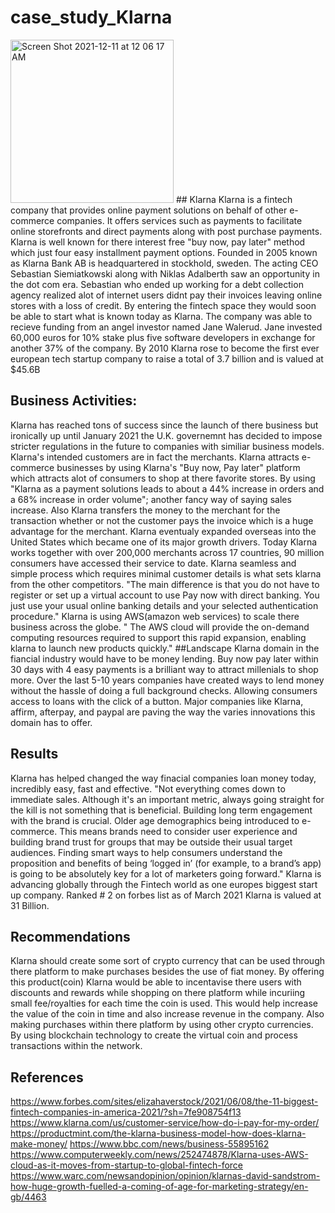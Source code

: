 # case_study_Klarna
<img width="261" alt="Screen Shot 2021-12-11 at 12 06 17 AM" src="https://user-images.githubusercontent.com/94465377/145664745-8503095a-3f27-4f62-943c-2542b6af4d4d.png">
## Klarna
Klarna is a fintech company that provides online payment solutions on behalf of other e-commerce companies. It offers services such as payments to facilitate online storefronts and direct payments along with post purchase payments. Klarna is well known for there interest free "buy now, pay later" method which just four easy installment payment options. Founded in 2005 known as Klarna Bank AB is headquartered in stockhold, sweden. The acting CEO Sebastian Siemiatkowski along with Niklas Adalberth saw an opportunity in the dot com era. Sebastian who ended up working for a debt collection agency realized alot of internet users didnt pay their invoices leaving online stores with a loss of credit. By entering the fintech space they would soon be able to start what is known today as Klarna. The company was able to recieve funding from an angel investor named Jane Walerud. Jane invested 60,000 euros for 10% stake plus five software developers in exchange for another 37% of the company. By 2010 Klarna rose to become the first ever european tech startup company to raise a total of 3.7 billion and is valued at $45.6B 

## Business Activities:
Klarna has reached tons of success since the launch of there business but ironically up until January 2021 the U.K. governemnt has decided to impose stricter regulations in the future to companies with similiar business models. 
Klarna's intended customers are in fact the merchants. Klarna attracts e-commerce businesses by using Klarna's "Buy now, Pay later" platform which attracts alot of consumers to shop at there favorite stores. By using "Klarna as a payment solutions leads to about a 44% increase in orders and a 68% increase in order volume"; another fancy way of saying sales increase.
Also Klarna transfers the money to the merchant for the transaction whether or not the customer pays the invoice which is a huge advantage for the merchant.
Klarna eventualy expanded overseas into the United States which became one of its major growth drivers. Today Klarna works together with over 200,000 merchants across 17 countries, 90 million consumers have accessed their service to date. 
Klarna seamless and simple process which requires minimal customer details is what sets klarna from the other competitors.
"The main difference is that you do not have to register or set up a virtual account to use Pay now with direct banking. You just use your usual online banking details and your selected authentication procedure."
Klarna is using AWS(amazon web services) to scale there business across the 
globe. " The AWS cloud will provide the on-demand computing resources required to support this rapid expansion, enabling klarna to launch new products quickly."
##Landscape
Klarna domain in the fiancial industry would have to be money lending. Buy now pay later within 30 days with 4 easy payments is a brilliant way to attract millenials to shop more. 
Over the last 5-10 years companies have created ways to lend money without the hassle of doing a full background checks. Allowing consumers access to loans with the click of a button. Major companies like Klarna, affirm, afterpay, and paypal are paving the way the varies innovations this domain has to offer.

## Results
Klarna has helped changed the way finacial companies loan money today, incredibly easy, fast and effective. 
"Not everything comes down to immediate sales. Although it's an important metric, always going straight for the kill is not something that is beneficial. Building long term engagement with the brand is crucial. Older age demographics being introduced to e-commerce. This means brands need to consider user experience and building brand trust for groups that may be outside their usual target audiences. Finding smart ways to help consumers understand the proposition and benefits of being ‘logged in’ (for example, to a brand’s app) is going to be absolutely key for a lot of marketers going forward."
Klarna is advancing globally through the Fintech world as one europes biggest start up company. Ranked # 2 on forbes list as of March 2021 Klarna is valued at 31 Billion.
 
 ## Recommendations
Klarna should create some sort of crypto currency that can be used through there platform to make purchases besides the use of fiat money.
By offering this product(coin) Klarna would be able to incentavise there users with discounts and rewards while shopping on there platform while incuriing small fee/royalties for each time the coin is used. This would help increase the value of the coin in time and also increase revenue in the company. Also making purchases within there platform by using other crypto currencies. By using blockchain technology to create the virtual coin and process transactions within the network. 

## References
https://www.forbes.com/sites/elizahaverstock/2021/06/08/the-11-biggest-fintech-companies-in-america-2021/?sh=7fe908754f13
https://www.klarna.com/us/customer-service/how-do-i-pay-for-my-order/
https://productmint.com/the-klarna-business-model-how-does-klarna-make-money/
https://www.bbc.com/news/business-55895162
https://www.computerweekly.com/news/252474878/Klarna-uses-AWS-cloud-as-it-moves-from-startup-to-global-fintech-force
https://www.warc.com/newsandopinion/opinion/klarnas-david-sandstrom-how-huge-growth-fuelled-a-coming-of-age-for-marketing-strategy/en-gb/4463
